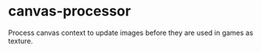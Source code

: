 # canvas-processor
Process canvas context to update images before they are used in games as texture.
